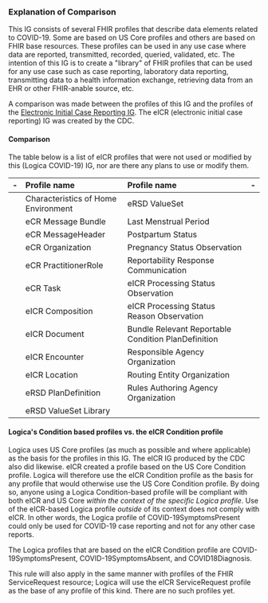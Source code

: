 ### Explanation of Comparison


This IG consists of several FHIR profiles that describe data elements related to COVID-19.  Some are based on US Core profiles and others are based on FHIR base resources.  These profiles can be used in any use case where data are reported, transmitted, recorded, queried, validated, etc.  The intention of this IG is to create a "library" of FHIR profiles that can be used for any use case such as case reporting, laboratory data reporting, transmitting data to a health information exchange, retrieving data from an EHR or other FHIR-anable source, etc.

A comparison was made between the profiles of this IG and the profiles of the [Electronic Initial Case Reporting IG](http://hl7.org/fhir/us/ecr/).  The eICR (electronic initial case reporting) IG was created by the CDC.


#### Comparison

The table below is a list of eICR profiles that were not used or modified by this (Logica COVID-19) IG, nor are there any plans to use or modify them.

| - | Profile name | Profile name | - |
|---|:---|:---|---|
||Characteristics of Home Environment|eRSD ValueSet||
||eCR Message Bundle|Last Menstrual Period||
||eCR MessageHeader|Postpartum Status||
||eCR Organization|Pregnancy Status Observation||
||eCR PractitionerRole|Reportability Response Communication||
||eCR Task|eICR Processing Status Observation||
||eICR Composition|eICR Processing Status Reason Observation||
||eICR Document|Bundle	Relevant Reportable Condition PlanDefinition||
||eICR Encounter|Responsible Agency Organization||
||eICR Location|Routing Entity Organization||
||eRSD PlanDefinition|Rules Authoring Agency Organization||
||eRSD ValueSet Library|||


#### Logica's Condition based profiles vs. the eICR Condition profile

Logica uses US Core profiles (as much as possible and where applicable) as the basis for the profiles in this IG.  The eICR IG produced by the CDC also did likewise.  eICR created a profile based on the US Core Condition profile.  Logica will therefore use the eICR Condition profile as the basis for any profile that would otherwise use the US Core Condition profile.  By doing so, anyone using a Logica Condition-based profile will be compliant with both eICR and US Core *within the context of the specific Logica profile*.  Use of the eICR-based Logica profile *outside* of its context does not comply with eICR.  In other words, the Logica profile of COVID-19SymptomsPresent could only be used for COVID-19 case reporting and not for any other case reports.  

The Logica profiles that are based on the eICR Condition profile are COVID-19SymptomsPresent, COVID-19SymptomsAbsent, and COVID18Diagnosis.

This rule will also apply in the same manner with profiles of the FHIR ServiceRequest resource; Logica will use the eICR ServiceRequest profile as the base of any profile of this kind.  There are no such profiles yet.